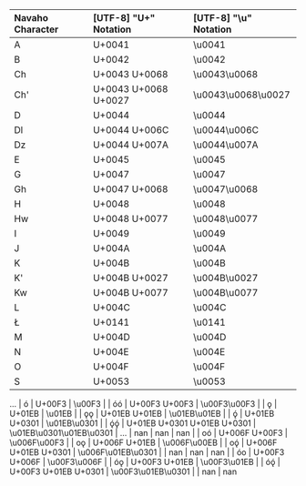 | Navaho Character   | [UTF-8] "U+" Notation       | [UTF-8] "\u" Notation    |
|:-------------------|:----------------------------|:-------------------------|
| A                  | U+0041                      | \u0041                   |
| B                  | U+0042                      | \u0042                   |
| Ch                 | U+0043 U+0068               | \u0043\u0068             |
| Ch'                | U+0043 U+0068 U+0027        | \u0043\u0068\u0027       |
| D                  | U+0044                      | \u0044                   |
| Dl                 | U+0044 U+006C               | \u0044\u006C             |
| Dz                 | U+0044 U+007A               | \u0044\u007A             |
| E                  | U+0045                      | \u0045                   |
| G                  | U+0047                      | \u0047                   |
| Gh                 | U+0047 U+0068               | \u0047\u0068             |
| H                  | U+0048                      | \u0048                   |
| Hw                 | U+0048 U+0077               | \u0048\u0077             |
| I                  | U+0049                      | \u0049                   |
| J                  | U+004A                      | \u004A                   |
| K                  | U+004B                      | \u004B                   |
| K'                 | U+004B U+0027               | \u004B\u0027             |
| Kw                 | U+004B U+0077               | \u004B\u0077             |
| L                  | U+004C                      | \u004C                   |
| Ł                  | U+0141                      | \u0141                   |
| M                  | U+004D                      | \u004D                   |
| N                  | U+004E                      | \u004E                   |
| O                  | U+004F                      | \u004F                   |
| S                  | U+0053                      | \u0053                   |
...
| ó                  | U+00F3                      | \u00F3                   |
| óó                 | U+00F3 U+00F3               | \u00F3\u00F3             |
| ǫ                  | U+01EB                      | \u01EB                   |
| ǫǫ                 | U+01EB U+01EB               | \u01EB\u01EB             |
| ǫ́                  | U+01EB U+0301               | \u01EB\u0301             |
| ǫ́ǫ́                 | U+01EB U+0301 U+01EB U+0301 | \u01EB\u0301\u01EB\u0301 |
...
| nan                | nan                         | nan                      |
| oó                 | U+006F U+00F3               | \u006F\u00F3             |
| oǫ                 | U+006F U+01EB               | \u006F\u00EB             |
| oǫ́                 | U+006F U+01EB U+0301        | \u006F\u01EB\u0301       |
| nan                | nan                         | nan                      |
| óo                 | U+00F3 U+006F               | \u00F3\u006F             |
| óǫ                 | U+00F3 U+01EB               | \u00F3\u01EB             |
| óǫ́                 | U+00F3 U+01EB U+0301        | \u00F3\u01EB\u0301       |
| nan                | nan                        
